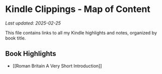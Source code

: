 # Kindle Clippings - Map of Content

*Last updated: 2025-02-25*

This file contains links to all my Kindle highlights and notes, organized by book title.

## Book Highlights

- [[Roman Britain A Very Short Introduction]]
